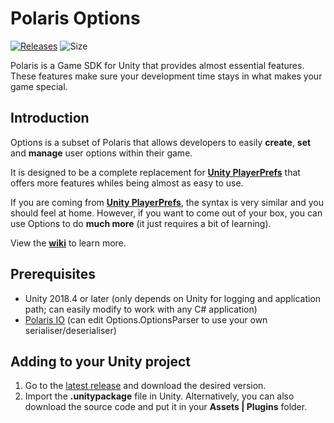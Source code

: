 # Polaris Options
[![Releases](https://img.shields.io/github/release/dynamiquel/Polaris-Options?include_prereleases)](https://github.com/dynamiquel/Polaris-Options/releases)
![Size](https://img.shields.io/github/languages/code-size/dynamiquel/Polaris-Options)

Polaris is a Game SDK for Unity that provides almost essential features. These features make sure your development time stays in what makes your game special.

## Introduction
Options is a subset of Polaris that allows developers to easily **create**, **set** and **manage** user options within their game.

It is designed to be a complete replacement for **[Unity PlayerPrefs](https://docs.unity3d.com/ScriptReference/PlayerPrefs.html)** that offers more features whiles being almost as easy to use.

If you are coming from **[Unity PlayerPrefs](https://docs.unity3d.com/ScriptReference/PlayerPrefs.html)**, the syntax is very similar and you should feel at home. However, if you want to come out of your box, you can use Options to do **much more** (it just requires a bit of learning).

View the **[wiki](https://github.com/dynamiquel/Polaris-Options/wiki)** to learn more.

## Prerequisites
- Unity 2018.4 or later (only depends on Unity for logging and application path; can easily modify to work with any C# application)
- [Polaris IO](https://github.com/dynamiquel/Polaris-IO/releases/latest) (can edit Options.OptionsParser to use your own serialiser/deserialiser)

## Adding to your Unity project
1. Go to the <a href="https://github.com/dynamiquel/Polaris-Options/releases/latest">latest release</a> and download the desired version.
2. Import the **.unitypackage** file in Unity. Alternatively, you can also download the source code and put it in your **Assets | Plugins** folder.
